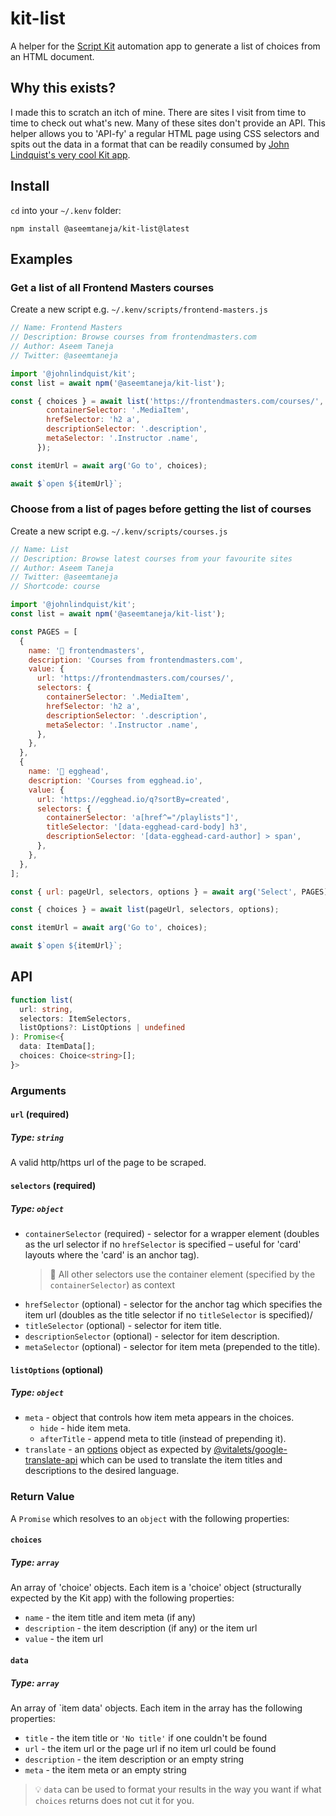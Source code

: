 # kit-list

A helper for the [Script Kit](https://scriptkit.com) automation app to generate a list of choices from an HTML document.

## Why this exists?

I made this to scratch an itch of mine. There are sites I visit from time to time to check out what's new. Many of these sites don't provide an API. This helper allows you to 'API-fy' a regular HTML page using CSS selectors and spits out the data in a format that can be readily consumed by [John Lindquist's very cool Kit app](https://github.com/johnlindquist/kit).

## Install

`cd` into your `~/.kenv` folder:

```shell
npm install @aseemtaneja/kit-list@latest
```

## Examples

### Get a list of all Frontend Masters courses

Create a new script e.g. `~/.kenv/scripts/frontend-masters.js`

```javascript
// Name: Frontend Masters
// Description: Browse courses from frontendmasters.com
// Author: Aseem Taneja
// Twitter: @aseemtaneja

import '@johnlindquist/kit';
const list = await npm('@aseemtaneja/kit-list');

const { choices } = await list('https://frontendmasters.com/courses/', {
        containerSelector: '.MediaItem',
        hrefSelector: 'h2 a',
        descriptionSelector: '.description',
        metaSelector: '.Instructor .name',
      });

const itemUrl = await arg('Go to', choices);

await $`open ${itemUrl}`;
```

### Choose from a list of pages before getting the list of courses
Create a new script e.g. `~/.kenv/scripts/courses.js`

```javascript
// Name: List
// Description: Browse latest courses from your favourite sites
// Author: Aseem Taneja
// Twitter: @aseemtaneja
// Shortcode: course

import '@johnlindquist/kit';
const list = await npm('@aseemtaneja/kit-list');

const PAGES = [
  {
    name: '🥋 frontendmasters',
    description: 'Courses from frontendmasters.com',
    value: {
      url: 'https://frontendmasters.com/courses/',
      selectors: {
        containerSelector: '.MediaItem',
        hrefSelector: 'h2 a',
        descriptionSelector: '.description',
        metaSelector: '.Instructor .name',
      },
    },
  },
  {
    name: '🥚 egghead',
    description: 'Courses from egghead.io',
    value: {
      url: 'https://egghead.io/q?sortBy=created',
      selectors: {
        containerSelector: 'a[href^="/playlists"]',
        titleSelector: '[data-egghead-card-body] h3',
        descriptionSelector: '[data-egghead-card-author] > span',
      },
    },
  },
];

const { url: pageUrl, selectors, options } = await arg('Select', PAGES);

const { choices } = await list(pageUrl, selectors, options);

const itemUrl = await arg('Go to', choices);

await $`open ${itemUrl}`;
```

## API

```typescript
function list(
  url: string,
  selectors: ItemSelectors,
  listOptions?: ListOptions | undefined
): Promise<{
  data: ItemData[];
  choices: Choice<string>[];
}>
```

### Arguments

#### `url` (required)
##### Type: `string`
A valid http/https url of the page to be scraped.

#### `selectors` (required)
##### Type: `object`
- `containerSelector` (required) - selector for a wrapper element (doubles as the url selector if no `hrefSelector` is specified – useful for 'card' layouts where the 'card' is an anchor tag).
  > 🚨 All other selectors use the container element (specified by the `containerSelector`) as context
- `hrefSelector` (optional) - selector for the anchor tag which specifies the item url (doubles as the title selector if no `titleSelector` is specified)/
- `titleSelector` (optional) - selector for item title.
- `descriptionSelector` (optional) - selector for item description.
- `metaSelector` (optional) - selector for item meta (prepended to the title).

#### `listOptions` (optional)
##### Type: `object`
- `meta` - object that controls how item meta appears in the choices.
  - `hide` - hide item meta.
  - `afterTitle` - append meta to title (instead of prepending it).
- `translate` - an [options](https://github.com/vitalets/google-translate-api#options) object as expected by [@vitalets/google-translate-api](https://github.com/vitalets/google-translate-api) which can be used to translate the item titles and descriptions to the desired language.

### Return Value
A `Promise` which resolves to an `object` with the following properties:

#### `choices`
##### Type: `array`
An array of 'choice' objects. Each item is a 'choice' object (structurally expected by the Kit app) with the following properties:
- `name` - the item title and item meta (if any)
- `description` - the item description (if any) or the item url
- `value` - the item url


#### `data`
##### Type: `array`
An array of `item data' objects. Each item in the array has the following properties:
- `title` - the item title or `'No title'` if one couldn't be found
- `url` - the item url or the page url if no item url could be found
- `description` - the item description or an empty string
- `meta` - the item meta or an empty string
> 💡 `data` can be used to format your results in the way you want if what `choices` returns does not cut it for you.
